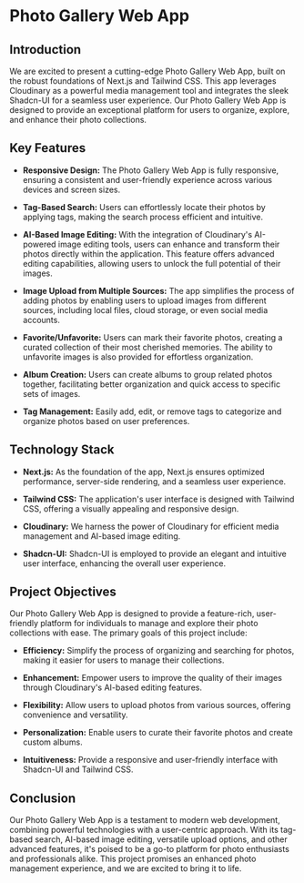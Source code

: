 
# Photo Gallery Web App

## Introduction

We are excited to present a cutting-edge Photo Gallery Web App, built on the robust foundations of Next.js and Tailwind CSS. This app leverages Cloudinary as a powerful media management tool and integrates the sleek Shadcn-UI for a seamless user experience. Our Photo Gallery Web App is designed to provide an exceptional platform for users to organize, explore, and enhance their photo collections.

## Key Features

- **Responsive Design:** The Photo Gallery Web App is fully responsive, ensuring a consistent and user-friendly experience across various devices and screen sizes.

- **Tag-Based Search:** Users can effortlessly locate their photos by applying tags, making the search process efficient and intuitive.

- **AI-Based Image Editing:** With the integration of Cloudinary's AI-powered image editing tools, users can enhance and transform their photos directly within the application. This feature offers advanced editing capabilities, allowing users to unlock the full potential of their images.

- **Image Upload from Multiple Sources:** The app simplifies the process of adding photos by enabling users to upload images from different sources, including local files, cloud storage, or even social media accounts.

- **Favorite/Unfavorite:** Users can mark their favorite photos, creating a curated collection of their most cherished memories. The ability to unfavorite images is also provided for effortless organization.

- **Album Creation:** Users can create albums to group related photos together, facilitating better organization and quick access to specific sets of images.

- **Tag Management:** Easily add, edit, or remove tags to categorize and organize photos based on user preferences.

## Technology Stack

- **Next.js:** As the foundation of the app, Next.js ensures optimized performance, server-side rendering, and a seamless user experience.

- **Tailwind CSS:** The application's user interface is designed with Tailwind CSS, offering a visually appealing and responsive design.

- **Cloudinary:** We harness the power of Cloudinary for efficient media management and AI-based image editing.

- **Shadcn-UI:** Shadcn-UI is employed to provide an elegant and intuitive user interface, enhancing the overall user experience.

## Project Objectives

Our Photo Gallery Web App is designed to provide a feature-rich, user-friendly platform for individuals to manage and explore their photo collections with ease. The primary goals of this project include:

- **Efficiency:** Simplify the process of organizing and searching for photos, making it easier for users to manage their collections.

- **Enhancement:** Empower users to improve the quality of their images through Cloudinary's AI-based editing features.

- **Flexibility:** Allow users to upload photos from various sources, offering convenience and versatility.

- **Personalization:** Enable users to curate their favorite photos and create custom albums.

- **Intuitiveness:** Provide a responsive and user-friendly interface with Shadcn-UI and Tailwind CSS.

## Conclusion

Our Photo Gallery Web App is a testament to modern web development, combining powerful technologies with a user-centric approach. With its tag-based search, AI-based image editing, versatile upload options, and other advanced features, it's poised to be a go-to platform for photo enthusiasts and professionals alike. This project promises an enhanced photo management experience, and we are excited to bring it to life.
```
